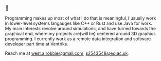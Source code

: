 ### 👋
Programming makes up most of what I do that is meaningful, I usually work in lower-level systems langauges like C++ or Rust and use Java for work.
My main interests revolve around simulations, and have turned towards the graphical end, where my projects are(will be) centered around 3D graphics programming.
I currently work as a remote data integration and software developer part time at Ventriks.

Reach me at west.a.robbie@gmail.com, s2543548@ed.ac.uk.
